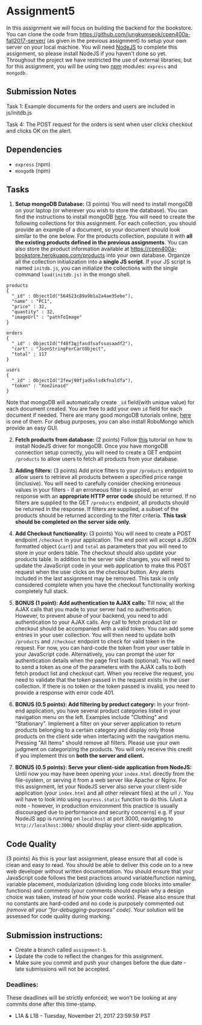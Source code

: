 # Assignment5

In this assignment we will focus on building the backend for the bookstore. You can clone the code from https://github.com/jungkumseok/cpen400a-fall2017-server/ (as given in the previous assignment) to setup your own server on your local machine.
You will need [NodeJS](https://nodejs.org) to complete this assignment, so please install NodeJS if you haven't done so yet.
Throughout the project we have restricted the use of external libraries, but for this assignment, you will be using two [npm](https://www.npmjs.com) modules: `express` and `mongodb`.

## Submission Notes

Task 1: Example documents for the orders and users are included in js/initdb.js

Task 4: The POST request for the orders is sent when user clicks checkout and clicks OK on the alert.  





## Dependencies

* `express` (npm)
* `mongodb` (npm)

## Tasks
1. **Setup mongoDB Database:** (3 points) You will need to install mongoDB on your laptop (or wherever you wish to store the database). You can find the instructions to install mongoDB [here](https://docs.mongodb.org/manual/installation/). You will need to create the following collections for this assignment. For each collection, you should provide an example of a document, so your document should look similar to the one below. For the products collection, populate it with **all the existing products defined in the previous assignments**. You can also store the product information available at https://cpen400a-bookstore.herokuapp.com/products into your own database. Organize all the collection initialization into a **single JS script**. If your JS script is named `initdb.js`, you can initialize the collections with the single command `load(initdb.js)` in the mongo shell.
  ```
  products
  {
    "_id" : ObjectId("564523c89a9b1a2a4ae35ebe"),
    "name" : "PC1",
    "price" : 32,
    "quantity" : 32,
    "imageUrl" : "pathToImage"
  }
  
  orders
  {
    "_id" : ObjectId("f40f3qjfasdfsafssasaadf2"),
    "cart" : "JsonStringForCartObject",
    "total" : 117
  }
  
  users
  {
    "_id" : ObjectId("2fewj90fjadkslsdkfnaldfa"),
    "token" : "Xoe2inasd"
  }
  
  ```
  
  Note that mongoDB will automatically create `_id` field(with unique value) for each document created. You are free to add your own `id` field for each document if needed. There are many good mongoDB tutorials online, [here](https://docs.mongodb.org/manual/core/crud-introduction/) is one of them. For debug purposes, you can also install RoboMongo which provide an easy GUI.

2. **Fetch products from database:** (2 points) Follow [this](https://docs.mongodb.org/ecosystem/drivers/node-js/) tutorial on how to install NodeJS driver for mongoDB. Once you have mongoDB connection setup correctly, you will need to create a GET endpoint `/products` to allow users to fetch all products from your database.

3. **Adding filters:** (3 points) Add price filters to your `/products` endpoint to allow users to retrieve all products between a specified price range (inclusive). You will need to carefully consider checking erroneous values in your filters - if an erroneous filter is supplied, an error response with an **appropriate HTTP error code** should be returned. If no filters are supplied to the GET `/products` endpoint, all products should be returned in the response. If filters are supplied, a subset of the products should be returned according to the filter criteria. **This task should be completed on the server side only.** 

4. **Add Checkout functionality:** (3 points) You will need to create a POST endpoint `/checkout` in your application. The end point will accept a JSON formatted object (`cart`) and `total` as parameters that you will need to store in your orders table. The checkout should also update your products table. In addition to the server side changes, you will need to update the JavaScript code in your web application to make this POST request when the user clicks on the *checkout* button. Any alerts included in the last assignment may be removed. This task is only considered complete when you have the checkout functionality working completely full stack.

5. **BONUS (1 point): Add authentication to AJAX calls:** Till now, all the AJAX calls that you made to your server had no authentication. However, to prevent abuse of your backend, you need to add authentication to your AJAX calls. Any call to fetch product list or checkout should be accompanied with a valid token. You can add some entries in your user collection. You will then need to update both `/products` and `/checkout` endpoint to check for valid token in the request. For now, you can hard-code the token from your user table in your JavaScript code. Alternatively, you can prompt the user for authentication details when the page first loads (optional). You will need to send a token as one of the parameters with the AJAX calls to both fetch product list and checkout cart. When you receive the request, you need to validate that the token passed in the request exists in the user collection. If there is no token or the token passed is invalid, you need to provide a response with error code 401.

6. **BONUS (0.5 points): Add filtering by product category:** In your front-end application, you have several product categories listed in your navigation menu on the left. Examples include "Clothing" and "Stationary". Implement a filter on your server application to return products belonging to a certain category and display only those products on the client side when interfacing with the navigation menu. Pressing "All Items" should remove all filters. Please use your own judgment on categorizing the products. You will only receive this credit if you implement this on **both the server and client.**

7. **BONUS (0.5 points): Serve your client-side application from NodeJS:** Until now you may have been opening your `index.html` directly from the file-system, or serving it from a web server like Apache or Nginx. For this assignment, let your NodeJS server also serve your client-side application (your `index.html` and all other relevant files) at the url `/`. You will have to look into using `express.static` function to do this. (Just a note - however, in production environment this practice is usually discouraged due to performance and security concerns)
e.g. If your NodeJS app is running on `localhost` at port 3000, navigating to `http://localhost:3000/` should display your client-side application. 


## Code Quality

(3 points) As this is your last assignment, please ensure that all code is clean and easy to read. You should be able to deliver this code on to a new web developer without written documentation. 
You should ensure that your JavaScript code follows the best practices around variable/function naming, variable placement, modularization (dividing long code blocks into smaller functions) and comments (your comments should explain why a design choice was taken, instead of how your code works). Please also ensure that no constants are hard-coded and no code is purposely commented out *(remove all your "for-debugging-purposes" code)*. Your solution will be assessed for code quality during marking.

## Submission instructions:

* Create a branch called `assignment-5`.
* Update the code to reflect the changes for this assignment.
* Make sure you commit and push your changes before the due date - late submissions will not be accepted.

### Deadlines:

These deadlines will be strictly enforced; we won't be looking at any commits done after this time-stamp.

* L1A & L1B - Tuesday, November 21, 2017 23:59:59 PST